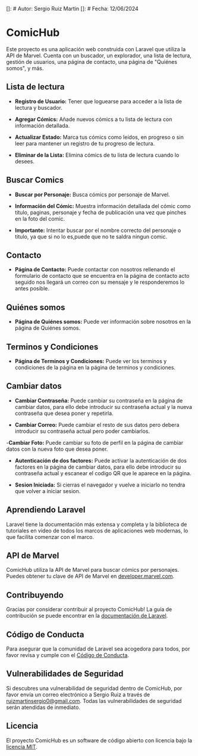 []: # Autor: Sergio Ruiz Martin
[]: # Fecha: 12/06/2024

# ComicHub

Este proyecto es una aplicación web construida con Laravel que utiliza la API de Marvel. Cuenta con un buscador, un explorador, una lista de lectura, gestión de usuarios, una página de contacto, una página de "Quiénes somos", y más.

## Lista de lectura

- **Registro de Usuario:** Tener que loguearse para acceder a la lista de lectura y buscador.

- **Agregar Cómics:** Añade nuevos cómics a tu lista de lectura con información detallada.

- **Actualizar Estado:** Marca tus cómics como leídos, en progreso o sin leer para mantener un registro de tu progreso de lectura.

- **Eliminar de la Lista:** Elimina cómics de tu lista de lectura cuando lo desees.

## Buscar Comics

- **Buscar por Personaje:** Busca cómics por personaje de Marvel.

- **Información del Cómic:** Muestra información detallada del cómic como título, paginas, personaje y fecha de publicación una vez que pinches en la foto del comic.

- **Importante:** Intentar buscar por el nombre correcto del personaje o titulo, ya que si no lo es,puede que no te saldra ningun comic.


## Contacto

- **Página de Contacto:** Puede contactar con nosotros rellenando el formulario de contacto que se encuentra en la página de contacto acto seguido nos llegará un correo con su mensaje y le responderemos lo antes posible.

## Quiénes somos

- **Página de Quiénes somos:** Puede ver información sobre nosotros en la página de Quiénes somos.

## Terminos y Condiciones

- **Página de Terminos y Condiciones:** Puede ver los terminos y condiciones de la página en la página de terminos y condiciones.


## Cambiar datos

- **Cambiar Contraseña:** Puede cambiar su contraseña en la página de cambiar datos, para ello debe introducir su contraseña actual y la nueva contraseña que desea poner y repetirla.

- **Cambiar Correo:** Puede cambiar el resto de sus datos pero debera introducir su contraseña actual pero poder cambiarlos.

-**Cambiar Foto:** Puede cambiar su foto de perfil en la página de cambiar datos con la nueva foto que desea poner.

- **Autenticación de dos factores:** Puede activar la autenticación de dos factores en la página de cambiar datos, para ello debe introducir su contraseña actual y escanear el codigo QR que le aparece en la página.

- **Sesion Iniciada:** Si cierras el navegador y vuelve a iniciarlo no tendra que volver a iniciar sesion.

## Aprendiendo Laravel

Laravel tiene la documentación más extensa y completa y la biblioteca de tutoriales en video de todos los marcos de aplicaciones web modernas, lo que facilita comenzar con el marco.

## API de Marvel

ComicHub utiliza la API de Marvel para buscar cómics por personajes. Puedes obtener tu clave de API de Marvel en [developer.marvel.com](https://developer.marvel.com).

## Contribuyendo

Gracias por considerar contribuir al proyecto ComicHub! La guía de contribución se puede encontrar en la [documentación de Laravel](https://laravel.com/docs/contributions).

## Código de Conducta

Para asegurar que la comunidad de Laravel sea acogedora para todos, por favor revisa y cumple con el [Código de Conducta](https://laravel.com/docs/contributions#code-of-conduct).

## Vulnerabilidades de Seguridad

Si descubres una vulnerabilidad de seguridad dentro de ComicHub, por favor envía un correo electrónico a Sergio Ruiz a través de [ruizmartinsergio0@gmail.com](mailto:ruizmartinsergio0@gmail.com). Todas las vulnerabilidades de seguridad serán atendidas de inmediato.

## Licencia

El proyecto ComicHub es un software de código abierto con licencia bajo la [licencia MIT](https://opensource.org/licenses/MIT).
